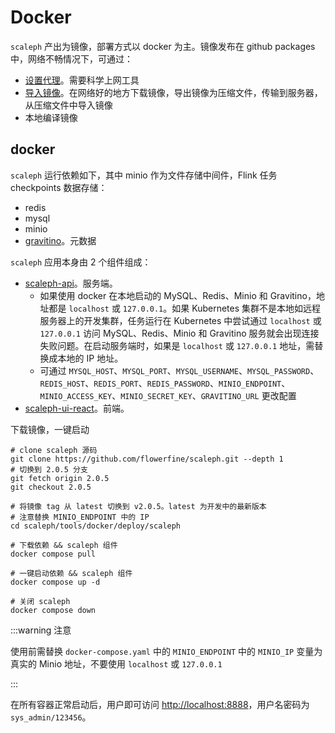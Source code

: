 # Docker

`scaleph` 产出为镜像，部署方式以 docker 为主。镜像发布在 github packages 中，网络不畅情况下，可通过：

* [设置代理](../prepare/docker/proxy)。需要科学上网工具
* [导入镜像](../prepare/docker/export&import)。在网络好的地方下载镜像，导出镜像为压缩文件，传输到服务器，从压缩文件中导入镜像
* 本地编译镜像

## docker

`scaleph` 运行依赖如下，其中 minio 作为文件存储中间件，Flink 任务 checkpoints 数据存储：

- redis
- mysql
- minio
- [gravitino](https://github.com/datastrato/gravitino)。元数据

`scaleph` 应用本身由 2 个组件组成：

- [scaleph-api](https://github.com/flowerfine/scaleph/pkgs/container/scaleph%2Fscaleph-api)。服务端。
  - 如果使用 docker 在本地启动的 MySQL、Redis、Minio 和 Gravitino，地址都是 `localhost` 或 `127.0.0.1`。如果 Kubernetes 集群不是本地如远程服务器上的开发集群，任务运行在 Kubernetes 中尝试通过  `localhost` 或 `127.0.0.1` 访问 MySQL、Redis、Minio 和 Gravitino 服务就会出现连接失败问题。在启动服务端时，如果是 `localhost` 或 `127.0.0.1` 地址，需替换成本地的 IP 地址。
  - 可通过 `MYSQL_HOST`、`MYSQL_PORT`、`MYSQL_USERNAME`、`MYSQL_PASSWORD`、`REDIS_HOST`、`REDIS_PORT`、`REDIS_PASSWORD`、`MINIO_ENDPOINT`、`MINIO_ACCESS_KEY`、`MINIO_SECRET_KEY`、`GRAVITINO_URL` 更改配置
- [scaleph-ui-react](https://github.com/flowerfine/scaleph/pkgs/container/scaleph%2Fscaleph-ui-react)。前端。

下载镜像，一键启动

```shell
# clone scaleph 源码
git clone https://github.com/flowerfine/scaleph.git --depth 1
# 切换到 2.0.5 分支
git fetch origin 2.0.5
git checkout 2.0.5

# 将镜像 tag 从 latest 切换到 v2.0.5。latest 为开发中的最新版本
# 注意替换 MINIO_ENDPOINT 中的 IP
cd scaleph/tools/docker/deploy/scaleph

# 下载依赖 && scaleph 组件
docker compose pull

# 一键启动依赖 && scaleph 组件
docker compose up -d

# 关闭 scaleph
docker compose down
```

:::warning 注意

使用前需替换 `docker-compose.yaml` 中的 `MINIO_ENDPOINT` 中的 `MINIO_IP` 变量为真实的 Minio 地址，不要使用 `localhost` 或 `127.0.0.1`

:::

在所有容器正常启动后，用户即可访问 [http://localhost:8888](http://localhost:8888/)，用户名密码为 `sys_admin/123456`。